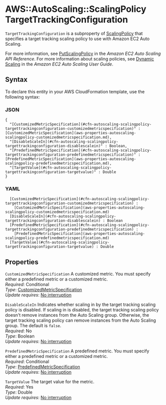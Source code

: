 # AWS::AutoScaling::ScalingPolicy TargetTrackingConfiguration<a name="aws-properties-autoscaling-scalingpolicy-targettrackingconfiguration"></a>

 `TargetTrackingConfiguration` is a subproperty of [ScalingPolicy](https://docs.aws.amazon.com/AWSCloudFormation/latest/UserGuide/aws-properties-as-policy.html) that specifies a target tracking scaling policy to use with Amazon EC2 Auto Scaling\. 

For more information, see [PutScalingPolicy](https://docs.aws.amazon.com/autoscaling/ec2/APIReference/API_PutScalingPolicy.html) in the *Amazon EC2 Auto Scaling API Reference*\. For more information about scaling policies, see [Dynamic Scaling](https://docs.aws.amazon.com/autoscaling/ec2/userguide/as-scale-based-on-demand.html) in the *Amazon EC2 Auto Scaling User Guide*\. 

## Syntax<a name="aws-properties-autoscaling-scalingpolicy-targettrackingconfiguration-syntax"></a>

To declare this entity in your AWS CloudFormation template, use the following syntax:

### JSON<a name="aws-properties-autoscaling-scalingpolicy-targettrackingconfiguration-syntax.json"></a>

```
{
  "[CustomizedMetricSpecification](#cfn-autoscaling-scalingpolicy-targettrackingconfiguration-customizedmetricspecification)" : [CustomizedMetricSpecification](aws-properties-autoscaling-scalingpolicy-customizedmetricspecification.md),
  "[DisableScaleIn](#cfn-autoscaling-scalingpolicy-targettrackingconfiguration-disablescalein)" : Boolean,
  "[PredefinedMetricSpecification](#cfn-autoscaling-scalingpolicy-targettrackingconfiguration-predefinedmetricspecification)" : [PredefinedMetricSpecification](aws-properties-autoscaling-scalingpolicy-predefinedmetricspecification.md),
  "[TargetValue](#cfn-autoscaling-scalingpolicy-targettrackingconfiguration-targetvalue)" : Double
}
```

### YAML<a name="aws-properties-autoscaling-scalingpolicy-targettrackingconfiguration-syntax.yaml"></a>

```
﻿  [CustomizedMetricSpecification](#cfn-autoscaling-scalingpolicy-targettrackingconfiguration-customizedmetricspecification) : 
    [CustomizedMetricSpecification](aws-properties-autoscaling-scalingpolicy-customizedmetricspecification.md)
﻿  [DisableScaleIn](#cfn-autoscaling-scalingpolicy-targettrackingconfiguration-disablescalein) : Boolean
﻿  [PredefinedMetricSpecification](#cfn-autoscaling-scalingpolicy-targettrackingconfiguration-predefinedmetricspecification) : 
    [PredefinedMetricSpecification](aws-properties-autoscaling-scalingpolicy-predefinedmetricspecification.md)
﻿  [TargetValue](#cfn-autoscaling-scalingpolicy-targettrackingconfiguration-targetvalue) : Double
```

## Properties<a name="aws-properties-autoscaling-scalingpolicy-targettrackingconfiguration-properties"></a>

`CustomizedMetricSpecification`  <a name="cfn-autoscaling-scalingpolicy-targettrackingconfiguration-customizedmetricspecification"></a>
A customized metric\. You must specify either a predefined metric or a customized metric\.  
*Required*: Conditional  
*Type*: [CustomizedMetricSpecification](aws-properties-autoscaling-scalingpolicy-customizedmetricspecification.md)  
*Update requires*: [No interruption](https://docs.aws.amazon.com/AWSCloudFormation/latest/UserGuide/using-cfn-updating-stacks-update-behaviors.html#update-no-interrupt)

`DisableScaleIn`  <a name="cfn-autoscaling-scalingpolicy-targettrackingconfiguration-disablescalein"></a>
Indicates whether scaling in by the target tracking scaling policy is disabled\. If scaling in is disabled, the target tracking scaling policy doesn't remove instances from the Auto Scaling group\. Otherwise, the target tracking scaling policy can remove instances from the Auto Scaling group\. The default is `false`\.  
*Required*: No  
*Type*: Boolean  
*Update requires*: [No interruption](https://docs.aws.amazon.com/AWSCloudFormation/latest/UserGuide/using-cfn-updating-stacks-update-behaviors.html#update-no-interrupt)

`PredefinedMetricSpecification`  <a name="cfn-autoscaling-scalingpolicy-targettrackingconfiguration-predefinedmetricspecification"></a>
A predefined metric\. You must specify either a predefined metric or a customized metric\.  
*Required*: Conditional  
*Type*: [PredefinedMetricSpecification](aws-properties-autoscaling-scalingpolicy-predefinedmetricspecification.md)  
*Update requires*: [No interruption](https://docs.aws.amazon.com/AWSCloudFormation/latest/UserGuide/using-cfn-updating-stacks-update-behaviors.html#update-no-interrupt)

`TargetValue`  <a name="cfn-autoscaling-scalingpolicy-targettrackingconfiguration-targetvalue"></a>
The target value for the metric\.  
*Required*: Yes  
*Type*: Double  
*Update requires*: [No interruption](https://docs.aws.amazon.com/AWSCloudFormation/latest/UserGuide/using-cfn-updating-stacks-update-behaviors.html#update-no-interrupt)
